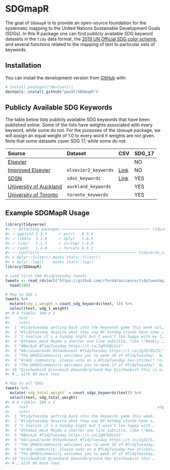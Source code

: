 
<!-- README.md is generated from README.Rmd. Please edit that file -->

# SDGmapR

<!-- badges: start -->
<!-- badges: end -->

The goal of `SDGmapR` is to provide an open-source foundation for the
systematic mapping to the United Nations Sustainable Development Goals
(SDGs). In this R package one can find publicly available SDG keyword
datasets in the `tidy` data format, the [2019 UN Official SDG color
scheme](https://www.un.org/sustainabledevelopment/wp-content/uploads/2019/01/SDG_Guidelines_AUG_2019_Final.pdf),
and several functions related to the mapping of text to particular sets
of keywords.

## Installation

You can install the development version from
[GitHub](https://github.com/) with:

``` r
# install.packages("devtools")
devtools::install_github("pwu97/SDGmapR")
```

## Publicly Available SDG Keywords

The table below lists publicly available SDG keywords that have been
published online. Some of the lists have weights associated with every
keyword, while some do not. For the purposes of the `SDGmapR` package,
we will assign an equal weight of 1.0 to every word if weights are not
given. Note that some datasets cover SDG 17, while some do not.

| Source                                                                                                          | Dataset              | CSV                                                                               | SDG\_17 |
|:----------------------------------------------------------------------------------------------------------------|:---------------------|:----------------------------------------------------------------------------------|:--------|
| [Elsevier](https://data.mendeley.com/datasets/87txkw7khs/1)                                                     |                      |                                                                                   | NO      |
| [Improved Elsevier](https://data.mendeley.com/datasets/9sxdykm8s4/2)                                            | `elsevier2_keywords` | [Link](https://github.com/pwu97/SDGmapR/blob/main/datasets/elsevier_keywords.csv) | NO      |
| [SDSN](https://ap-unsdsn.org/regional-initiatives/universities-sdgs/)                                           | `sdsn_keywords`      | [Link](https://github.com/pwu97/SDGmapR/blob/main/datasets/sdsn_keywords.csv)     | YES     |
| [University of Auckland](https://www.sdgmapping.auckland.ac.nz/)                                                | `auckland_keywords`  |                                                                                   | YES     |
| [University of Toronto](https://data.utoronto.ca/sustainable-development-goals-sdg-report/sdg-report-appendix/) | `toronto_keywords`   |                                                                                   | YES     |

## Example SDGMapR Usage

``` r
library(tidyverse)
#> ── Attaching packages ─────────────────────────────────────── tidyverse 1.3.0 ──
#> ✓ ggplot2 3.3.3     ✓ purrr   0.3.4
#> ✓ tibble  3.1.0     ✓ dplyr   1.0.5
#> ✓ tidyr   1.1.3     ✓ stringr 1.4.0
#> ✓ readr   1.4.0     ✓ forcats 0.5.1
#> ── Conflicts ────────────────────────────────────────── tidyverse_conflicts() ──
#> x dplyr::filter() masks stats::filter()
#> x dplyr::lag()    masks stats::lag()
library(SDGmapR)

# Load first 100 #tidytuesday tweets
tweets <- read_rds(url("https://github.com/rfordatascience/tidytuesday/blob/master/data/2019/2019-01-01/tidytuesday_tweets.rds?raw=true")) %>%
  head(100)

# Map to SDG 1
tweets %>%
  mutate(sdg_1_weight = count_sdg_keywords(text, 1)) %>%
  select(text, sdg_1_weight)
#> # A tibble: 100 x 2
#>    text                                                             sdg_1_weight
#>    <chr>                                                                   <dbl>
#>  1 "#tidytuesday getting back into the keywords game this week wit…         5.45
#>  2 "#tidytuesday despite what they say NY hotdog stands have some …         0   
#>  3 "I realize it's a Sunday night but I wasn't too happy with my l…         0   
#>  4 "@thomas_mock Maybe a shorter one line subtitle, like \"Weekly …         3.53
#>  5 "#BeckyG #TidyTuesday https://t.co/2gMf6QLVz1"                           0   
#>  6 "#ArianaGrande #thankunext #TidyTuesday https://t.co/2g3ZrEbZIL"         0   
#>  7 "The @R4DScommunity welcomes you to week 38 of #TidyTuesday!  W…         0   
#>  8 "#r4ds community, please vote on a #TidyTuesday hex-sticker! \n…         0   
#>  9 "The @R4DScommunity welcomes you to week 37 of #TidyTuesday!  W…         0   
#> 10 "@jschwabish @jsonbaik @awunderground Hey @jschwabish this is a…         3.53
#> # … with 90 more rows

# Map to all SDGs
tweets %>%
  mutate(`sdg_total_weight` = count_sdgs_keywords(text)) %>%
  select(text, sdg_total_weight)
#> # A tibble: 100 x 2
#>    text                                                         sdg_total_weight
#>    <chr>                                                                   <dbl>
#>  1 "#tidytuesday getting back into the keywords game this week…            73.2 
#>  2 "#tidytuesday despite what they say NY hotdog stands have s…             8.1 
#>  3 "I realize it's a Sunday night but I wasn't too happy with …            11.8 
#>  4 "@thomas_mock Maybe a shorter one line subtitle, like \"Wee…            11.2 
#>  5 "#BeckyG #TidyTuesday https://t.co/2gMf6QLVz1"                           0   
#>  6 "#ArianaGrande #thankunext #TidyTuesday https://t.co/2g3ZrE…             0   
#>  7 "The @R4DScommunity welcomes you to week 38 of #TidyTuesday…             5.63
#>  8 "#r4ds community, please vote on a #TidyTuesday hex-sticker…             0   
#>  9 "The @R4DScommunity welcomes you to week 37 of #TidyTuesday…             0   
#> 10 "@jschwabish @jsonbaik @awunderground Hey @jschwabish this …             7.24
#> # … with 90 more rows
```

<!-- What is special about using `README.Rmd` instead of just `README.md`? You can include R chunks like so: -->
<!-- ```{r cars} -->
<!-- summary(cars) -->
<!-- ``` -->
<!-- You'll still need to render `README.Rmd` regularly, to keep `README.md` up-to-date. `devtools::build_readme()` is handy for this. You could also use GitHub Actions to re-render `README.Rmd` every time you push. An example workflow can be found here: <https://github.com/r-lib/actions/tree/master/examples>. -->
<!-- You can also embed plots, for example: -->
<!-- ```{r pressure, echo = FALSE} -->
<!-- plot(pressure) -->
<!-- ``` -->
<!-- In that case, don't forget to commit and push the resulting figure files, so they display on GitHub and CRAN. -->
